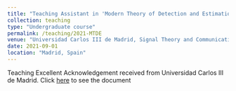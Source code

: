 ```yaml
---
title: "Teaching Assistant in 'Modern Theory of Detection and Estimation'"
collection: teaching
type: "Undergraduate course"
permalink: /teaching/2021-MTDE
venue: "Universidad Carlos III de Madrid, Signal Theory and Communications Department"
date: 2021-09-01
location: "Madrid, Spain"
---
```


Teaching Excellent Acknowledgement received from Universidad Carlos III de Madrid. Click [here](./felicitacion_tmde.pdf) to see the document
